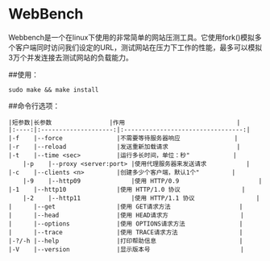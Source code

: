 # WebBench

Webbench是一个在linux下使用的非常简单的网站压测工具。它使用fork()模拟多个客户端同时访问我们设定的URL，测试网站在压力下工作的性能，最多可以模拟3万个并发连接去测试网站的负载能力。

##使用：

	sudo make && make install
  
##命令行选项：

	|短参数|长参数                |作用                               |
	|:----:|:--------------------:|:---------------------------------:|
	|-f    |--force               |不需要等待服务器响应               | 
	|-r    |--reload              |发送重新加载请求                   |
	|-t    |--time <sec>          |运行多长时间，单位：秒"            |
    	|-p    |--proxy <server:port> |使用代理服务器来发送请求	          |
	|-c    |--clients <n>         |创建多少个客户端，默认1个"         |
     	|-9    |--http09              |使用 HTTP/0.9                      |
	|-1    |--http10              |使用 HTTP/1.0 协议                 |
     	|-2    |--http11              |使用 HTTP/1.1 协议                 |
	|      |--get                 |使用 GET请求方法                   |
	|      |--head                |使用 HEAD请求方                    |
	|      |--options             |使用 OPTIONS请求方法               |
	|      |--trace               |使用 TRACE请求方法                 |
	|-?/-h |--help                |打印帮助信息                       |
	|-V    |--version             |显示版本号                         |
